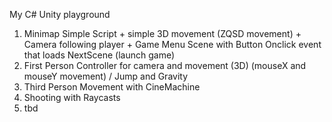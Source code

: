 My C# Unity playground

1. Minimap Simple Script + simple 3D movement (ZQSD movement) + Camera following player + Game Menu Scene with Button Onclick event that loads NextScene (launch game)
2. First Person Controller for camera and movement (3D) (mouseX and mouseY movement) / Jump and Gravity
3. Third Person Movement with CineMachine
4. Shooting with Raycasts
5. tbd 
